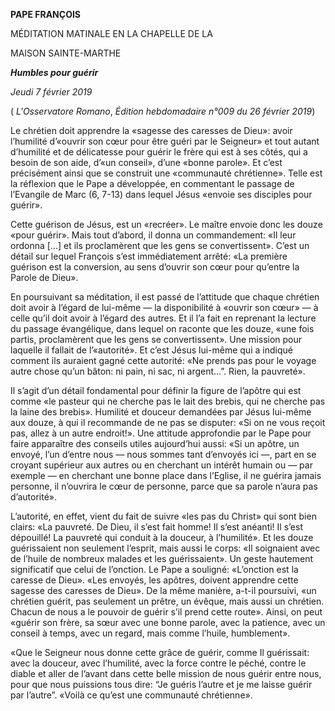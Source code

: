 **PAPE FRANÇOIS**

MÉDITATION MATINALE EN LA CHAPELLE DE LA

MAISON SAINTE-MARTHE

***Humbles pour guérir***

*Jeudi 7 février 2019*

( *L'Osservatore Romano*, *Édition hebdomadaire n°009 du 26 février 2019*)

Le chrétien doit apprendre la «sagesse des caresses de Dieu»: avoir l’humilité d’«ouvrir son cœur pour être guéri par le Seigneur» et tout autant d’humilité et de délicatesse pour guérir le frère qui est à ses côtés, qui a besoin de son aide, d’«un conseil», d’une «bonne parole». Et c’est précisément ainsi que se construit une «communauté chrétienne». Telle est la réflexion que le Pape a développée, en commentant le passage de l’Evangile de Marc (6, 7-13) dans lequel Jésus «envoie ses disciples pour guérir».

Cette guérison de Jésus, est un «recréer». Le maître envoie donc les douze «pour guérir». Mais tout d’abord, il donna un commandement: «Il leur ordonna \[...\] et ils proclamèrent que les gens se convertissent». C’est un détail sur lequel François s’est immédiatement arrêté: «La première guérison est la conversion, au sens d’ouvrir son cœur pour qu’entre la Parole de Dieu».

En poursuivant sa méditation, il est passé de l’attitude que chaque chrétien doit avoir à l’égard de lui-même — la disponibilité à «ouvrir son cœur» — à celle qu’il doit avoir à l’égard des autres. Et il l’a fait en reprenant la lecture du passage évangélique, dans lequel on raconte que les douze, «une fois partis, proclamèrent que les gens se convertissent». Une mission pour laquelle il fallait de l’«autorité». Et c’est Jésus lui-même qui a indiqué comment ils auraient gagné cette autorité: «Ne prends pas pour le voyage autre chose qu’un bâton: ni pain, ni sac, ni argent...”. Rien, la pauvreté».

Il s’agit d’un détail fondamental pour définir la figure de l’apôtre qui est comme «le pasteur qui ne cherche pas le lait des brebis, qui ne cherche pas la laine des brebis». Humilité et douceur demandées par Jésus lui-même aux douze, à qui il recommande de ne pas se disputer: «Si on ne vous reçoit pas, allez à un autre endroit!». Une attitude approfondie par le Pape pour faire apparaître des conseils utiles aujourd’hui aussi: «Si un apôtre, un envoyé, l’un d’entre nous — nous sommes tant d’envoyés ici —, part en se croyant supérieur aux autres ou en cherchant un intérêt humain ou — par exemple — en cherchant une bonne place dans l’Eglise, il ne guérira jamais personne, il n’ouvrira le cœur de personne, parce que sa parole n’aura pas d’autorité».

L’autorité, en effet, vient du fait de suivre «les pas du Christ» qui sont bien clairs: «La pauvreté. De Dieu, il s’est fait homme! Il s’est anéanti! Il s’est dépouillé! La pauvreté qui conduit à la douceur, à l’humilité». Et les douze guérissaient non seulement l’esprit, mais aussi le corps: «Il soignaient avec de l’huile de nombreux malades et les guérissaient». Un geste hautement significatif que celui de l’onction. Le Pape a souligné: «L’onction est la caresse de Dieu». «Les envoyés, les apôtres, doivent apprendre cette sagesse des caresses de Dieu». De la même manière, a-t-il poursuivi, «un chrétien guérit, pas seulement un prêtre, un évêque, mais aussi un chrétien. Chacun de nous a le pouvoir de guérir s’il prend cette route». Ainsi, on peut «guérir son frère, sa sœur avec une bonne parole, avec la patience, avec un conseil à temps, avec un regard, mais comme l’huile, humblement».

«Que le Seigneur nous donne cette grâce de guérir, comme Il guérissait: avec la douceur, avec l’humilité, avec la force contre le péché, contre le diable et aller de l’avant dans cette belle mission de nous guérir entre nous, pour que nous puissions tous dire: “Je guéris l’autre et je me laisse guérir par l’autre”. «Voilà ce qu’est une communauté chrétienne».